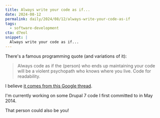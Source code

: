 ```yaml
---
title: Always write your code as if...
date: 2024-08-12
permalink: daily/2024/08/12/always-write-your-code-as-if
tags:
  - software-development
cta: d7eol
snippet: |
  Always write your code as if...
---
```


There's a famous programming quote (and variations of it):

> Always code as if the (person) who ends up maintaining your code will be a
violent psychopath who knows where you live. Code for readability.

I believe [it comes from this Google thread](https://groups.google.com/g/comp.lang.c++/c/rYCO5yn4lXw/m/oITtSkZOtoUJ).

I'm currently working on some Drupal 7 code I first committed to in May 2014.

That person could also be you!
